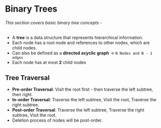 # Binary Trees
###### This section covers basic binary tree concepts -  

- A **tree** is a data structure that represents hierarchical information. 
- Each node has a root node and references to other nodes, which are child nodes. 
- Can also be defined as a **directed acyclic graph** -> ``` N Nodes and N - 1 edges ```
- Each node has at most **2** child nodes

## Tree Traversal
- **Pre-order Traversal**: Visit the root first - then traverse the left subtree, then right. 
- **In-order Traversal**: Traverse the left subtree, Visit the root, Traverse the right subtree.
- **Post-order Traversal**: Traverse the left subtree, Traverse the right subtree, Visit the root.
- Deletion process of nodes will be post-order. 
